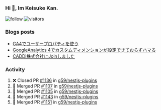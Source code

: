 ### Hi 👋, Im Keisuke Kan.

<!--
**9renpoto/9renpoto** is a ✨ _special_ ✨ repository because its `README.md` (this file) appears on your GitHub profile.

Here are some ideas to get you started:

- 🔭 I’m currently working on ...
- 🌱 I’m currently learning ...
- 👯 I’m looking to collaborate on ...
- 🤔 I’m looking for help with ...
- 💬 Ask me about ...
- 📫 How to reach me: ...
- 😄 Pronouns: ...
- ⚡ Fun fact: ...
-->

![follow](https://img.shields.io/github/followers/9renpoto?label=Follow&style=social)
![visitors](https://komarev.com/ghpvc/?username=9renpoto&label=Profile%20views&color=0e75b6&style=flat)

### Blogs posts

<!-- BLOG-POST-LIST:START -->
- [GA4でユーザープロパティを使う](https://9renpoto.dev/2021/02/21/google-analytics-4-user-properties/)
- [GoogleAnalytics 4でカスタムディメンションが設定できておらずハマる](https://9renpoto.dev/2021/02/13/google-analytics-4/)
- [CADDi株式会社にJoinしました](https://9renpoto.dev/2020/12/05/join/)
<!-- BLOG-POST-LIST:END -->

### Activity

<!--START_SECTION:activity-->
1. ❌ Closed PR [#1136](https://github.com/g59/nestjs-plugins/pull/1136) in [g59/nestjs-plugins](https://github.com/g59/nestjs-plugins)
2. 🎉 Merged PR [#1107](https://github.com/g59/nestjs-plugins/pull/1107) in [g59/nestjs-plugins](https://github.com/g59/nestjs-plugins)
3. 🎉 Merged PR [#1105](https://github.com/g59/nestjs-plugins/pull/1105) in [g59/nestjs-plugins](https://github.com/g59/nestjs-plugins)
4. 🎉 Merged PR [#1143](https://github.com/g59/nestjs-plugins/pull/1143) in [g59/nestjs-plugins](https://github.com/g59/nestjs-plugins)
5. 🎉 Merged PR [#1151](https://github.com/g59/nestjs-plugins/pull/1151) in [g59/nestjs-plugins](https://github.com/g59/nestjs-plugins)
<!--END_SECTION:activity-->

<!--START_SECTION:waka-->
<!--END_SECTION:waka-->